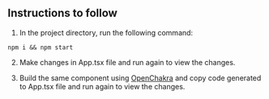 ## Instructions to follow

1. In the project directory, run the following command:

`npm i && npm start`

2. Make changes in App.tsx file and run again to view the changes.

3. Build the same component using [OpenChakra](https://openchakra.app/) and copy code generated to App.tsx file and run again to view the changes.
